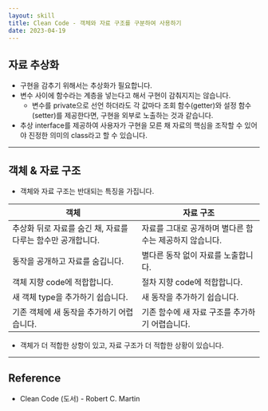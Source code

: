 ```yaml
---
layout: skill
title: Clean Code - 객체와 자료 구조를 구분하여 사용하기
date: 2023-04-19
---
```





## 자료 추상화

- 구현을 감추기 위해서는 추상화가 필요합니다.
- 변수 사이에 함수라는 계층을 넣는다고 해서 구현이 감춰지지는 않습니다.
    - 변수를 private으로 선언 하더라도 각 값마다 조회 함수(getter)와 설정 함수(setter)를 제공한다면, 구현을 외부로 노출하는 것과 같습니다.
- 추상 interface를 제공하여 사용자가 구현을 모른 채 자료의 핵심을 조작할 수 있어야 진정한 의미의 class라고 할 수 있습니다.




---




## 객체 & 자료 구조

- 객체와 자료 구조는 반대되는 특징을 가집니다.

| 객체 | 자료 구조 |
| --- | --- |
| 추상화 뒤로 자료를 숨긴 채, 자료를 다루는 함수만 공개합니다. | 자료를 그대로 공개하며 별다른 함수는 제공하지 않습니다. |
| 동작을 공개하고 자료를 숨깁니다. | 별다른 동작 없이 자료를 노출합니다. |
| 객체 지향 code에 적합합니다. | 절차 지향 code에 적합합니다. |
| 새 객체 type을 추가하기 쉽습니다. | 새 동작을 추가하기 쉽습니다. |
| 기존 객체에 새 동작을 추가하기 어렵습니다. | 기존 함수에 새 자료 구조를 추가하기 어렵습니다. |

- 객체가 더 적합한 상항이 있고, 자료 구조가 더 적합한 상황이 있습니다.




---




## Reference

- Clean Code (도서) - Robert C. Martin
